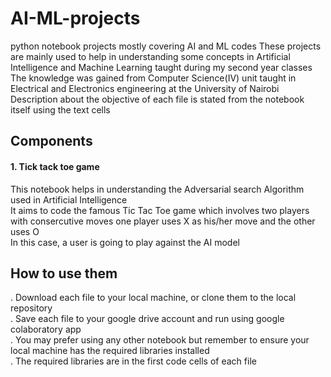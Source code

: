 # AI-ML-projects
python notebook projects mostly covering AI and ML codes
These projects are mainly used to help in understanding some concepts in Artificial Intelligence and Machine Learning taught during my second year classes
The knowledge was gained from Computer Science(IV) unit taught in Electrical and Electronics engineering at the University of Nairobi 
Description about the objective of each file is stated from the notebook itself using the text cells

<h2>Components</h2>
<h4>1. Tick tack toe game</h4>
This notebook helps in understanding the Adversarial search Algorithm used in Artificial Intelligence <br/> 
It aims to code the famous Tic Tac Toe game which involves two players with consercutive moves one player uses X as his/her move and the other uses O <br/> 
In this case, a user is going to play against the AI model <br/> 

<h2>How to use them</h2>

. Download each file to your local machine, or clone them to the local repository <br/> 
. Save each file to your google drive account and run using google colaboratory app <br/> 
. You may prefer using any other notebook but remember to ensure your local machine has the required libraries installed <br/> 
. The required libraries are in the first code cells of each file
